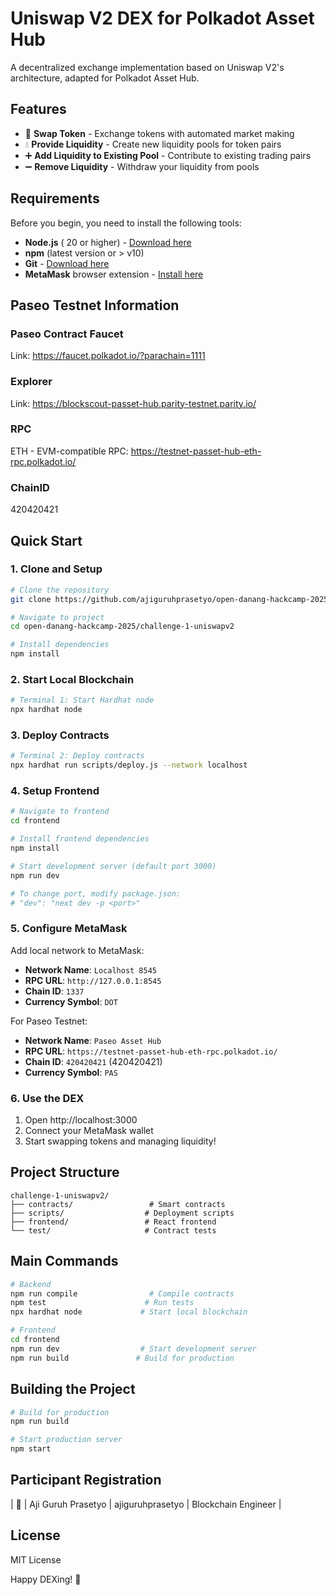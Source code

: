 # Uniswap V2 DEX for Polkadot Asset Hub

A decentralized exchange implementation based on Uniswap V2's architecture, adapted for Polkadot Asset Hub.

## Features

- 🔄 **Swap Token** - Exchange tokens with automated market making
- 💧 **Provide Liquidity** - Create new liquidity pools for token pairs
- ➕ **Add Liquidity to Existing Pool** - Contribute to existing trading pairs
- ➖ **Remove Liquidity** - Withdraw your liquidity from pools


## Requirements

Before you begin, you need to install the following tools:

- **Node.js** ( 20 or higher) - [Download here](https://nodejs.org/)
- **npm** (latest version or > v10)
- **Git** - [Download here](https://git-scm.com/)
- **MetaMask** browser extension - [Install here](https://metamask.io/)

## Paseo Testnet Information

### Paseo Contract Faucet
Link: https://faucet.polkadot.io/?parachain=1111

### Explorer
Link: https://blockscout-passet-hub.parity-testnet.parity.io/

### RPC
ETH - EVM-compatible RPC: https://testnet-passet-hub-eth-rpc.polkadot.io/

### ChainID
420420421

## Quick Start

### 1. Clone and Setup

```bash
# Clone the repository
git clone https://github.com/ajiguruhprasetyo/open-danang-hackcamp-2025.git

# Navigate to project
cd open-danang-hackcamp-2025/challenge-1-uniswapv2

# Install dependencies
npm install
```

### 2. Start Local Blockchain

```bash
# Terminal 1: Start Hardhat node
npx hardhat node
```

### 3. Deploy Contracts

```bash
# Terminal 2: Deploy contracts
npx hardhat run scripts/deploy.js --network localhost
```

### 4. Setup Frontend

```bash
# Navigate to frontend
cd frontend

# Install frontend dependencies
npm install

# Start development server (default port 3000)
npm run dev

# To change port, modify package.json:
# "dev": "next dev -p <port>"
```

### 5. Configure MetaMask

Add local network to MetaMask:
- **Network Name**: `Localhost 8545`
- **RPC URL**: `http://127.0.0.1:8545`
- **Chain ID**: `1337`
- **Currency Symbol**: `DOT`

For Paseo Testnet:
- **Network Name**: `Paseo Asset Hub`
- **RPC URL**: `https://testnet-passet-hub-eth-rpc.polkadot.io/`
- **Chain ID**: `420420421` (420420421)
- **Currency Symbol**: `PAS`

### 6. Use the DEX

1. Open http://localhost:3000
2. Connect your MetaMask wallet
3. Start swapping tokens and managing liquidity!

## Project Structure

```
challenge-1-uniswapv2/
├── contracts/                 # Smart contracts
├── scripts/                  # Deployment scripts  
├── frontend/                 # React frontend
└── test/                     # Contract tests
```

## Main Commands

```bash
# Backend
npm run compile                # Compile contracts
npm test                      # Run tests
npx hardhat node             # Start local blockchain

# Frontend
cd frontend
npm run dev                  # Start development server
npm run build               # Build for production
```

## Building the Project

```bash
# Build for production
npm run build

# Start production server
npm start
```

## Participant Registration

| 🦄 | Aji Guruh Prasetyo | ajiguruhprasetyo | Blockchain Engineer |

## License

MIT License

Happy DEXing! 🚀



